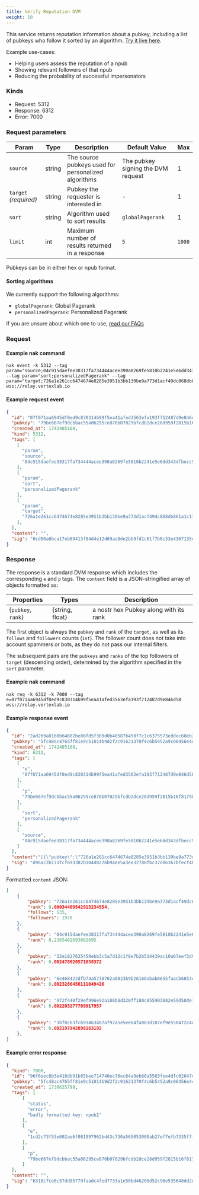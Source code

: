 ```yaml
---
title: Verify Reputation DVM
weight: 10
---
```


This service returns reputation information about a pubkey, including a list of pubkeys who follow it sorted by an algorithm. [Try it live here](https://npub.world/npub1kpt95rv4q3mcz8e4lamwtxq7men6jprf49l7asfac9lnv2gda0lqdknhmz).

Example use-cases:

  - Helping users assess the reputation of a npub
  - Showing relevant followers of that npub
  - Reducing the probability of successful impersonators

### Kinds

 - Request: 5312
 - Response: 6312
 - Error: 7000

### Request parameters

| Param | Type | Description | Default Value | Max |
|-----|-----|-----|-----| ----- |
| `source` | string | The source pubkeys used for personalized algorithms | The pubkey signing the DVM request | 1 |
| `target` _(required)_  | string| Pubkey the requester is interested in | - | 1 |
| `sort`| string | Algorithm used to sort results | `globalPagerank` | 1 |
| `limit` | int | Maximum number of results returned in a response | `5` | `1000` |

Pubkeys can be in either hex or npub format.

#### Sorting algorithms

We currently support the following algorithms:

 - `globalPagerank`: Global Pagerank
 - `personalizedPagerank`: Personalized Pagerank

If you are unsure about which one to use, [read our FAQs](https://vertexlab.io/docs/faq/#what-is-the-difference-between-global-and-personalized-pagerank)

### Request

#### Example nak command
```
nak event -k 5312 --tag param="source;04c915daefee38317fa734444acee390a8269fe5810b2241e5e6dd343dfbecc9" --tag param="sort;personalizedPagerank" --tag param="target;726a1e261cc6474674e8285e3951b3bb139be9a773d1acf49dc868db861a1c11" wss://relay.vertexlab.io
```

#### Example request event

```json
{
  "id": "07f071aa6945df0ed9c830314b99f5ea41afed3563efa193f712487d9e846d58",
  "pubkey": "79be667ef9dcbbac55a06295ce870b07029bfcdb2dce28d959f2815b16f81798",
  "created_at": 1742485108,
  "kind": 5312,
  "tags": [
    [
      "param",
      "source",
      "04c915daefee38317fa734444acee390a8269fe5810b2241e5e6dd343dfbecc9"
    ],
    [
      "param",
      "sort",
      "personalizedPagerank"
    ],
    [
      "param",
      "target",
      "726a1e261cc6474674e8285e3951b3bb139be9a773d1acf49dc868db861a1c11"
    ],
  ],
  "content": "",
  "sig": "0cd00a0bca17eb89413f84d4e12d69ae8de2bb9fd1c61f7b6c33e4367135c32cebcd4dfa33cea25f28aa9c68854a50650013bcc4e83f8074ada3da4654b83967"
}
```

### Response

The response is a standard DVM response which includes the corresponding `e` and `p` tags.
The `content` field is a JSON-stringified array of objects formatted as:

| Properties | Types | Description |
|-----|-----|-----|
| {`pubkey`, `rank`} | {string, float} | a nostr hex Pubkey along with its rank |

The first object is always the `pubkey` and `rank` of the `target`, as well as its `follows` and `followers` counts (`int`). The follower count does not take into account spammers or bots, as they do not pass our internal filters.

The subsequent pairs are the `pubkeys` and `ranks` of the top followers of `target` (descending order), determined by the algorithm specified in the `sort` parameter.

#### Example nak command
```
nak req -k 6312 -k 7000 --tag e=07f071aa6945df0ed9c830314b99f5ea41afed3563efa193f712487d9e846d58 wss://relay.vertexlab.io
```

#### Example response event

```json
{
  "id": "2ad269a0160b64682be86fd5f3b9d0b48587b450f7c1c6375573eddec60eb2d5",
  "pubkey": "5fc48ac4765ff81e9c51014b9d2f2c91621370f4c6b5452a9c06456e4cccaeb4",
  "created_at": 1742485108,
  "kind": 6312,
  "tags": [
    [
      "e",
      "07f071aa6945df0ed9c830314b99f5ea41afed3563efa193f712487d9e846d58"
    ],
    [
      "p",
      "79be667ef9dcbbac55a06295ce870b07029bfcdb2dce28d959f2815b16f81798"
    ],
    [
      "sort",
      "personalizedPagerank"
    ],
    [
      "source",
      "04c915daefee38317fa734444acee390a8269fe5810b2241e5e6dd343dfbecc9"
    ]
  ],
  "content":"[{\"pubkey\":\"726a1e261cc6474674e8285e3951b3bb139be9a773d1acf49dc868db861a1c11\",\"rank\":0.00034409542913234554,\"follows\":535, \"followers\":1978},{\"pubkey\":\"04c915daefee38317fa734444acee390a8269fe5810b2241e5e6dd343dfbecc9\",\"rank\":0.2365482693862695},{\"pubkey\":\"32e1827635450ebb3c5a7d12c1f8e7b2b514439ac10a67eef3d9fd9c5c68e245\",\"rank\":0.002478020571038372},{\"pubkey\":\"6e468422dfb74a5738702a8823b9b28168abab8655faacb6853cd0ee15deee93\",\"rank\":0.0023286458111049426},{\"pubkey\":\"472f440f29ef996e92a186b8d320ff180c855903882e59d50de1b8bd5669301e\",\"rank\":0.002203277709017957},{\"pubkey\":\"3bf0c63fcb93463407af97a5e5ee64fa883d107ef9e558472c4eb9aaaefa459d\",\"rank\":0.002197942896163192}]",
  "sig": "d96ac2b173fcf693382b104d8276b94ee5a3ee32788fbc37d06367bfecf409f84dd1219c449d696bacce314be4a8bc01f3cd6c062cce3c98613a92f2aaa63c01"
}
```

Formatted `content` JSON:

```json
[
  	{
		"pubkey": "726a1e261cc6474674e8285e3951b3bb139be9a773d1acf49dc868db861a1c11",
		"rank": 0.00034409542913234554,
        "follows": 535,
        "followers": 1978
	},
	{
		"pubkey": "04c915daefee38317fa734444acee390a8269fe5810b2241e5e6dd343dfbecc9",
		"rank": 0.2365482693862695
	},
	{
		"pubkey": "32e1827635450ebb3c5a7d12c1f8e7b2b514439ac10a67eef3d9fd9c5c68e245",
		"rank": 0.002478020571038372
	},
	{
		"pubkey": "6e468422dfb74a5738702a8823b9b28168abab8655faacb6853cd0ee15deee93",
		"rank": 0.0023286458111049426
	},
	{
		"pubkey": "472f440f29ef996e92a186b8d320ff180c855903882e59d50de1b8bd5669301e",
		"rank": 0.002203277709017957
	},
	{
		"pubkey": "3bf0c63fcb93463407af97a5e5ee64fa883d107ef9e558472c4eb9aaaefa459d",
		"rank": 0.002197942896163192
	},
]
```

#### Example error response

```json
{
  "kind": 7000,
  "id": "96f6eec0b3e410db91b85bee714740ec76ec64a9eb60a5503fee4dfc02047c1a",
  "pubkey": "5fc48ac4765ff81e9c51014b9d2f2c91621370f4c6b5452a9c06456e4cccaeb4",
  "created_at": 1738635799,
  "tags": [
      [
        "status",
        "error",
        "badly formatted key: npub1"
      ],
      [
        "e",
        "1cd2c73f53e602ae6f081997962bd43c730a565053080ab27ef7efb7335f7f49"
      ],
      [
        "p",
        "79be667ef9dcbbac55a06295ce870b07029bfcdb2dce28d959f2815b16f81798"
      ]
  ],
  "content": "",
  "sig": "6318c7ce6c57dd85779faadc4fed7733a1e50bd46205d52c96e535648dd2dd07e573e8d1fdef496d27014c80d1f2f604cb5337744d24000c00dde485ccdcf48c"
}
```
